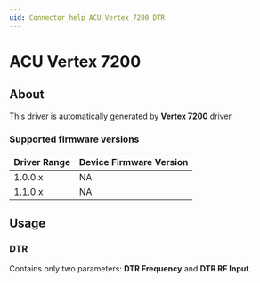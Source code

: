 ```yaml
---
uid: Connector_help_ACU_Vertex_7200_DTR
---
```


# ACU Vertex 7200

## About

This driver is automatically generated by **Vertex 7200** driver.

### Supported firmware versions

| **Driver Range** | **Device Firmware Version** |
|------------------|-----------------------------|
| 1.0.0.x          | NA                          |
| 1.1.0.x          | NA                          |

## Usage

### DTR

Contains only two parameters: **DTR Frequency** and **DTR RF Input**.
